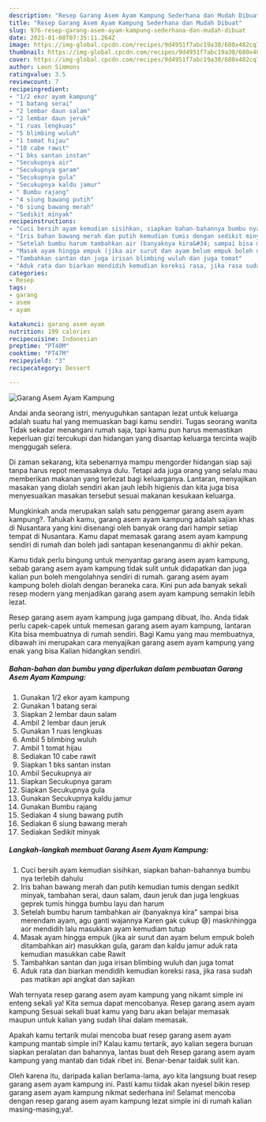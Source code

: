 ```yaml
---
description: "Resep Garang Asem Ayam Kampung Sederhana dan Mudah Dibuat"
title: "Resep Garang Asem Ayam Kampung Sederhana dan Mudah Dibuat"
slug: 976-resep-garang-asem-ayam-kampung-sederhana-dan-mudah-dibuat
date: 2021-01-08T07:35:11.264Z
image: https://img-global.cpcdn.com/recipes/9d4951f7abc19a30/680x482cq70/garang-asem-ayam-kampung-foto-resep-utama.jpg
thumbnail: https://img-global.cpcdn.com/recipes/9d4951f7abc19a30/680x482cq70/garang-asem-ayam-kampung-foto-resep-utama.jpg
cover: https://img-global.cpcdn.com/recipes/9d4951f7abc19a30/680x482cq70/garang-asem-ayam-kampung-foto-resep-utama.jpg
author: Leon Simmons
ratingvalue: 3.5
reviewcount: 7
recipeingredient:
- "1/2 ekor ayam kampung"
- "1 batang serai"
- "2 lembar daun salam"
- "2 lembar daun jeruk"
- "1 ruas lengkuas"
- "5 blimbing wuluh"
- "1 tomat hijau"
- "10 cabe rawit"
- "1 bks santan instan"
- "Secukupnya air"
- "Secukupnya garam"
- "Secukupnya gula"
- "Secukupnya kaldu jamur"
- " Bumbu rajang"
- "4 siung bawang putih"
- "6 siung bawang merah"
- "Sedikit minyak"
recipeinstructions:
- "Cuci bersih ayam kemudian sisihkan, siapkan bahan-bahannya bumbu nya terlebih dahulu"
- "Iris bahan bawang merah dan putih kemudian tumis dengan sedikit minyak, tambahan serai, daun salam, daun jeruk dan juga lengkuas geprek tumis hingga bumbu layu dan harum"
- "Setelah bumbu harum tambahkan air (banyaknya kira&#34; sampai bisa merendam ayam, agu ganti wajannya Karen gak cukup 😅) masknhingga aor mendidih lalu masukkan ayam kemudiam tutup"
- "Masak ayam hingga empuk (jika air surut dan ayam belum empuk boleh ditambahkan air) masukkan gula, garam dan kaldu jamur aduk rata kemudian masukkan cabe Rawit"
- "Tambahkan santan dan juga irisan blimbing wuluh dan juga tomat"
- "Aduk rata dan biarkan mendidih kemudian koreksi rasa, jika rasa sudah pas matikan api angkat dan sajikan"
categories:
- Resep
tags:
- garang
- asem
- ayam

katakunci: garang asem ayam 
nutrition: 199 calories
recipecuisine: Indonesian
preptime: "PT40M"
cooktime: "PT47M"
recipeyield: "3"
recipecategory: Dessert

---
```



![Garang Asem Ayam Kampung](https://img-global.cpcdn.com/recipes/9d4951f7abc19a30/680x482cq70/garang-asem-ayam-kampung-foto-resep-utama.jpg)

Andai anda seorang istri, menyuguhkan santapan lezat untuk keluarga adalah suatu hal yang memuaskan bagi kamu sendiri. Tugas seorang  wanita Tidak sekadar menangani rumah saja, tapi kamu pun harus memastikan keperluan gizi tercukupi dan hidangan yang disantap keluarga tercinta wajib menggugah selera.

Di zaman  sekarang, kita sebenarnya mampu mengorder hidangan siap saji tanpa harus repot memasaknya dulu. Tetapi ada juga orang yang selalu mau memberikan makanan yang terlezat bagi keluarganya. Lantaran, menyajikan masakan yang diolah sendiri akan jauh lebih higienis dan kita juga bisa menyesuaikan masakan tersebut sesuai makanan kesukaan keluarga. 



Mungkinkah anda merupakan salah satu penggemar garang asem ayam kampung?. Tahukah kamu, garang asem ayam kampung adalah sajian khas di Nusantara yang kini disenangi oleh banyak orang dari hampir setiap tempat di Nusantara. Kamu dapat memasak garang asem ayam kampung sendiri di rumah dan boleh jadi santapan kesenanganmu di akhir pekan.

Kamu tidak perlu bingung untuk menyantap garang asem ayam kampung, sebab garang asem ayam kampung tidak sulit untuk didapatkan dan juga kalian pun boleh mengolahnya sendiri di rumah. garang asem ayam kampung boleh diolah dengan beraneka cara. Kini pun ada banyak sekali resep modern yang menjadikan garang asem ayam kampung semakin lebih lezat.

Resep garang asem ayam kampung juga gampang dibuat, lho. Anda tidak perlu capek-capek untuk memesan garang asem ayam kampung, lantaran Kita bisa membuatnya di rumah sendiri. Bagi Kamu yang mau membuatnya, dibawah ini merupakan cara menyajikan garang asem ayam kampung yang enak yang bisa Kalian hidangkan sendiri.

<!--inarticleads1-->

##### Bahan-bahan dan bumbu yang diperlukan dalam pembuatan Garang Asem Ayam Kampung:

1. Gunakan 1/2 ekor ayam kampung
1. Gunakan 1 batang serai
1. Siapkan 2 lembar daun salam
1. Ambil 2 lembar daun jeruk
1. Gunakan 1 ruas lengkuas
1. Ambil 5 blimbing wuluh
1. Ambil 1 tomat hijau
1. Sediakan 10 cabe rawit
1. Siapkan 1 bks santan instan
1. Ambil Secukupnya air
1. Siapkan Secukupnya garam
1. Siapkan Secukupnya gula
1. Gunakan Secukupnya kaldu jamur
1. Gunakan  Bumbu rajang
1. Sediakan 4 siung bawang putih
1. Sediakan 6 siung bawang merah
1. Sediakan Sedikit minyak




<!--inarticleads2-->

##### Langkah-langkah membuat Garang Asem Ayam Kampung:

1. Cuci bersih ayam kemudian sisihkan, siapkan bahan-bahannya bumbu nya terlebih dahulu
1. Iris bahan bawang merah dan putih kemudian tumis dengan sedikit minyak, tambahan serai, daun salam, daun jeruk dan juga lengkuas geprek tumis hingga bumbu layu dan harum
1. Setelah bumbu harum tambahkan air (banyaknya kira&#34; sampai bisa merendam ayam, agu ganti wajannya Karen gak cukup 😅) masknhingga aor mendidih lalu masukkan ayam kemudiam tutup
1. Masak ayam hingga empuk (jika air surut dan ayam belum empuk boleh ditambahkan air) masukkan gula, garam dan kaldu jamur aduk rata kemudian masukkan cabe Rawit
1. Tambahkan santan dan juga irisan blimbing wuluh dan juga tomat
1. Aduk rata dan biarkan mendidih kemudian koreksi rasa, jika rasa sudah pas matikan api angkat dan sajikan




Wah ternyata resep garang asem ayam kampung yang nikamt simple ini enteng sekali ya! Kita semua dapat mencobanya. Resep garang asem ayam kampung Sesuai sekali buat kamu yang baru akan belajar memasak maupun untuk kalian yang sudah lihai dalam memasak.

Apakah kamu tertarik mulai mencoba buat resep garang asem ayam kampung mantab simple ini? Kalau kamu tertarik, ayo kalian segera buruan siapkan peralatan dan bahannya, lantas buat deh Resep garang asem ayam kampung yang mantab dan tidak ribet ini. Benar-benar taidak sulit kan. 

Oleh karena itu, daripada kalian berlama-lama, ayo kita langsung buat resep garang asem ayam kampung ini. Pasti kamu tiidak akan nyesel bikin resep garang asem ayam kampung nikmat sederhana ini! Selamat mencoba dengan resep garang asem ayam kampung lezat simple ini di rumah kalian masing-masing,ya!.


